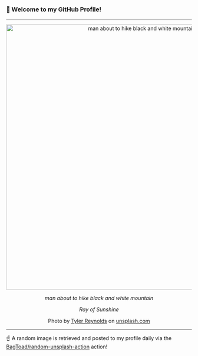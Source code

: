 ### 👋 Welcome to my GitHub Profile!

----

<div align="center">
  <img width="720" src="https://images.unsplash.com/photo-1542591886-116a68c62325?crop=entropy&cs=tinysrgb&fit=max&fm=jpg&ixid=M3w1NTI0OTR8MHwxfHJhbmRvbXx8fHx8fHx8fDE3MTkyOTU4NDJ8&ixlib=rb-4.0.3&q=80&w=1080" alt="man about to hike black and white mountain">
  
  <em>man about to hike black and white mountain</em>
  
  <em>Ray of Sunshine</em>
  
  Photo by [Tyler Reynolds](https://atlasadventure.co) on [unsplash.com](https://unsplash.com/)
</div>

----

☝️ A random image is retrieved and posted to my profile daily via the [BagToad/random-unsplash-action](https://github.com/BagToad/random-unsplash-action) action!

